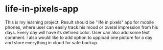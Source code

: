 # life-in-pixels-app
This is my learning project. Result should be "life in pixels" app for mobile phones, where user can easily track his mood or overal impression from his days.
Every day will have its defined color. User can also add some text comment.
I also would like to add option to uppload one picture for a day and store everything in cloud for safe backup.
